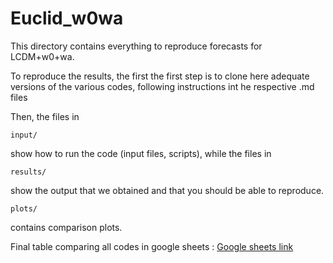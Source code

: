 # Euclid_w0wa

This directory contains everything to reproduce forecasts for LCDM+w0+wa.

To reproduce the results, the first the first step is to clone here adequate versions of the various codes, following instructions int he respective .md files

Then, the files in

    input/

show how to run the code (input files, scripts), while the files in

    results/

show the output that we obtained and that you should be able to reproduce.

    plots/

contains comparison plots.

Final table comparing all codes in google sheets : [Google sheets link](https://docs.google.com/spreadsheets/d/117cMd-qJkS1alytJ8LeKFIBRoaTKbJfT/edit?usp=sharing&ouid=116025791120069747063&rtpof=true&sd=true)
